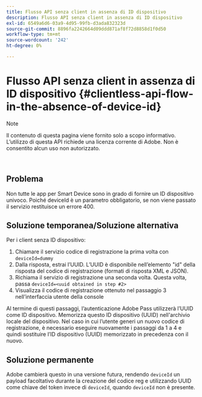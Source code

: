 ```yaml
---
title: Flusso API senza client in assenza di ID dispositivo
description: Flusso API senza client in assenza di ID dispositivo
exl-id: 6549a6d6-03a9-4d95-99fb-d3ada832323d
source-git-commit: 8896fa2242664d09ddd871af8f72d8858d1f0d50
workflow-type: tm+mt
source-wordcount: '242'
ht-degree: 0%

---
```


# Flusso API senza client in assenza di ID dispositivo {#clientless-api-flow-in-the-absence-of-device-id}

>[!NOTE]
>
>Il contenuto di questa pagina viene fornito solo a scopo informativo. L’utilizzo di questa API richiede una licenza corrente di Adobe. Non è consentito alcun uso non autorizzato.

</br>


## Problema

Non tutte le app per Smart Device sono in grado di fornire un ID dispositivo univoco.  Poiché deviceId è un parametro obbligatorio, se non viene passato il servizio restituisce un errore 400.


## Soluzione temporanea/Soluzione alternativa

Per i client senza ID dispositivo:

1. Chiamare il servizio codice di registrazione la prima volta con `deviceId=dummy`
1. Dalla risposta, estrai l’UUID. L’UUID è disponibile nell’elemento &quot;id&quot; della risposta del codice di registrazione (formati di risposta XML e JSON).
1. Richiama il servizio di registrazione una seconda volta. Questa volta, passa `deviceId=<uuid obtained in step #2>`
1. Visualizza il codice di registrazione ottenuto nel passaggio 3 nell’interfaccia utente della console


Al termine di questi passaggi, l’autenticazione Adobe Pass utilizzerà l’UUID come ID dispositivo. Memorizza questo ID dispositivo (UUID) nell&#39;archivio locale del dispositivo. Nel caso in cui l’utente generi un nuovo codice di registrazione, è necessario eseguire nuovamente i passaggi da 1 a 4 e quindi sostituire l’ID dispositivo (UUID) memorizzato in precedenza con il nuovo.



## Soluzione permanente

Adobe cambierà questo in una versione futura, rendendo `deviceId` un payload facoltativo durante la creazione del codice reg e utilizzando UUID come chiave del token invece di `deviceId`, quando `deviceId` non è presente.

<!--
## Related Information

- [Clientless API Reference](/help/authentication/rest-api-reference.md)
-->

